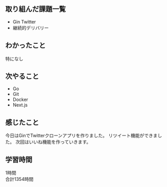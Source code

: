 ## 取り組んだ課題一覧
- Gin Twitter
- 継続的デリバリー

## わかったこと
特になし

## 次やること
- Go
- Git
- Docker
- Next.js

## 感じたこと
今日はGinでTwitterクローンアプリを作りました。
リツイート機能ができました。
次回はいいね機能を作っていきます。

## 学習時間
1時間<br />
合計1354時間
